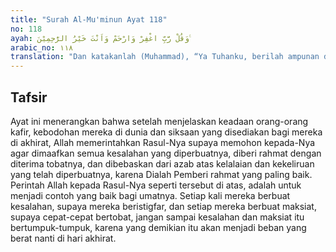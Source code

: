 ```yaml
---
title: "Surah Al-Mu'minun Ayat 118"
no: 118
ayah: وَقُلْ رَّبِّ اغْفِرْ وَارْحَمْ وَاَنْتَ خَيْرُ الرّٰحِمِيْنَ ࣖ
arabic_no: ١١٨
translation: "Dan katakanlah (Muhammad), “Ya Tuhanku, berilah ampunan dan (berilah) rahmat, Engkaulah pemberi rahmat yang terbaik.”"
---
```


## Tafsir

Ayat ini menerangkan bahwa setelah menjelaskan keadaan orang-orang kafir, kebodohan mereka di dunia dan siksaan yang disediakan bagi mereka di akhirat, Allah memerintahkan Rasul-Nya supaya memohon kepada-Nya agar dimaafkan semua kesalahan yang diperbuatnya, diberi rahmat dengan diterima tobatnya, dan dibebaskan dari azab atas kelalaian dan kekeliruan yang telah diperbuatnya, karena Dialah Pemberi rahmat yang paling baik. Perintah Allah kepada Rasul-Nya seperti tersebut di atas, adalah untuk menjadi contoh yang baik bagi umatnya. Setiap kali mereka berbuat kesalahan, supaya mereka beristigfar, dan setiap mereka berbuat maksiat, supaya cepat-cepat bertobat, jangan sampai kesalahan dan maksiat itu bertumpuk-tumpuk, karena yang demikian itu akan menjadi beban yang berat nanti di hari akhirat.